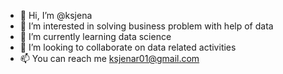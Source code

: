 - 👋 Hi, I’m @ksjena
- 👀 I’m interested in solving business problem with help of data
- 🌱 I’m currently learning data science
- 💞️ I’m looking to collaborate on data related activities
- 📫 You can reach me ksjenar01@gmail.com

<!---
ksjena/ksjena is a ✨ special ✨ repository because its `README.md` (this file) appears on your GitHub profile.
You can click the Preview link to take a look at your changes.
--->
